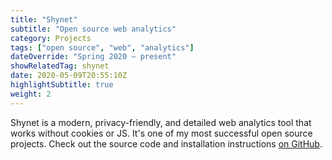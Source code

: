 ```yaml
---
title: "Shynet"
subtitle: "Open source web analytics"
category: Projects
tags: ["open source", "web", "analytics"]
dateOverride: "Spring 2020 – present"
showRelatedTag: shynet
date: 2020-05-09T20:55:10Z
highlightSubtitle: true
weight: 2
---
```


Shynet is a modern, privacy-friendly, and detailed web analytics tool that works without cookies or JS. It's one of my most successful open source projects. Check out the source code and installation instructions [on GitHub](https://github.com/milesmcc/shynet).